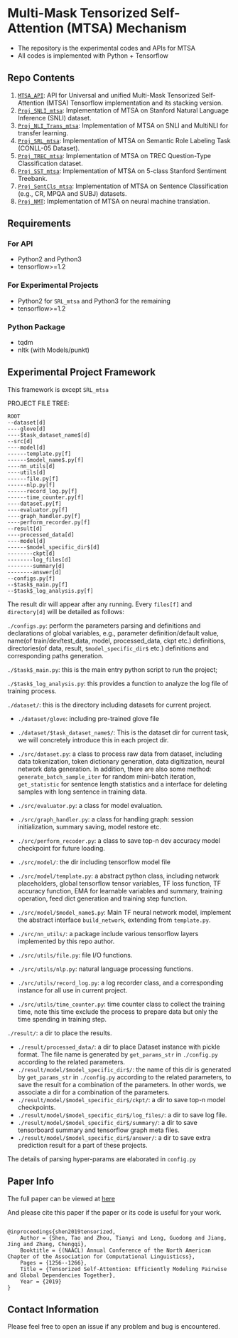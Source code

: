 # Multi-Mask Tensorized Self-Attention (MTSA) Mechanism

* The repository is the experimental codes and APIs for MTSA
* All codes is implemented with Python + Tensorflow


## Repo Contents

1. [`MTSA_API`](MTSA_API): API for Universal and unified Multi-Mask Tensorized Self-Attention (MTSA) Tensorflow implementation and its stacking version.
2. [`Proj_SNLI_mtsa`](Proj_SNLI_mtsa): Implementation of MTSA on Stanford Natural Language Inference (SNLI) dataset.
3. [`Proj_NLI_Trans_mtsa`](Proj_NLI_Trans_mtsa): Implementation of MTSA on SNLI and MultiNLI for transfer learning.
4. [`Proj_SRL_mtsa`](Proj_SRL_mtsa): Implementation of MTSA on Semantic Role Labeling Task (CONLL-05 Dataset).
5. [`Proj_TREC_mtsa`](Proj_TREC_mtsa): Implementation of MTSA on TREC Question-Type Classification dataset. 
6. [`Proj_SST_mtsa`](Proj_SST_mtsa): Implementation of MTSA on 5-class Stanford Sentiment Treebank.
7. [`Proj_SentCls_mtsa`](Proj_SentCls_mtsa): Implementation of MTSA on Sentence Classification (e.g., CR, MPQA and SUBJ) datasets.
8. [`Proj_NMT`](Proj_NMT):  Implementation of MTSA on neural machine translation.

## Requirements

### For API

* Python2 and Python3
* tensorflow>=1.2

### For Experimental Projects

* Python2 for `SRL_mtsa` and Python3 for the remaining
* tensorflow>=1.2

### Python Package

* tqdm
* nltk (with Models/punkt)


## Experimental Project Framework

This framework is except `SRL_mtsa`

PROJECT FILE TREE:

```
ROOT
--dataset[d]
----glove[d]
----$task_dataset_name$[d]
--src[d]
----model[d]
------template.py[f]
------$model_name$.py[f]
----nn_utils[d]
----utils[d]
------file.py[f]
------nlp.py[f]
------record_log.py[f]
------time_counter.py[f]
----dataset.py[f]
----evaluator.py[f]
----graph_handler.py[f]
----perform_recorder.py[f]
--result[d]
----processed_data[d]
----model[d]
------$model_specific_dir$[d]
--------ckpt[d]
--------log_files[d]
--------summary[d]
--------answer[d]
--configs.py[f]
--$task$_main.py[f]
--$task$_log_analysis.py[f]
```

The result dir will appear after any running. Every `files[f]` and `directory[d]` will be detailed as follows:

`./configs.py`: perform the parameters parsing and definitions and declarations of global variables, e.g., parameter definition/default value, name(of train/dev/test_data, model, processed_data, ckpt etc.) definitions, directories(of data, result, `$model_specific_dir$` etc.) definitions and corresponding paths generation.

`./$task$_main.py`: this is the main entry python script to run the project;

`./$task$_log_analysis.py`: this provides a function to analyze the log file of training process.

`./dataset/`: this is the directory including datasets for current project.

* `./dataset/glove`: including pre-trained glove file
* `./dataset/$task_dataset_name$/`: This is the dataset dir for current task, we will concretely introduce this in each project dir.

* `./src/dataset.py`: a class to process raw data from dataset, including data tokenization, token dictionary generation, data digitization, neural network data generation. In addition, there are also some method: `generate_batch_sample_iter` for random mini-batch iteration, `get_statistic` for sentence length statistics and a interface for deleting samples with long sentence in training data.
* `./src/evaluator.py`: a class for model evaluation.
* `./src/graph_handler.py`: a class for handling graph: session initialization, summary saving, model restore etc.
* `./src/perform_recoder.py`: a class to save top-n dev accuracy model checkpoint for future loading.
* `./src/model/`: the dir including tensorflow model file
* `./src/model/template.py`: a abstract python class, including network placeholders, global tensorflow tensor variables, TF loss function, TF accuracy function, EMA for learnable variables and summary, training operation, feed dict generation and training step function.
* `./src/model/$model_name$.py`: Main TF neural network model, implement the abstract interface `build_network`, extending from `template.py`.
* `./src/nn_utils/`: a package include various tensorflow layers implemented by this repo author.
* `./src/utils/file.py`: file I/O functions.
* `./src/utils/nlp.py`: natural language processing functions.
* `./src/utils/record_log.py`: a log recorder class, and a corresponding instance for all use in current project.
* `./src/utils/time_counter.py`: time counter class to collect the training time, note this time exclude the process to prepare data but only the time spending in training step.

`./result/`: a dir to place the results.

* `./result/processed_data/`: a dir to place Dataset instance with pickle format. The file name is generated by `get_params_str` in `./config.py` according to the related parameters.
* `./result/model/$model_specific_dir$/`: the name of this dir is generated by `get_params_str` in `./config.py` according to the related parameters, to save the result for a combination of the parameters. In other words, we associate a dir for a combination of the parameters.
* `./result/model/$model_specific_dir$/ckpt/`: a dir to save top-n model checkpoints.
* `./result/model/$model_specific_dir$/log_files/`: a dir to save log file.
* `./result/model/$model_specific_dir$/summary/`: a dir to save tensorboard summary and tensorflow graph meta files.
* `./result/model/$model_specific_dir$/answer/`: a dir to save extra prediction result for a part of these projects.

The details of parsing hyper-params are elaborated in `config.py`


## Paper Info

The full paper can be viewed at [here](https://www.aclweb.org/anthology/N19-1127)

And please cite this paper if the paper or its code is useful for your work.
```

@inproceedings{shen2019tensorized,
	Author = {Shen, Tao and Zhou, Tianyi and Long, Guodong and Jiang, Jing and Zhang, Chengqi},
	Booktitle = {(NAACL) Annual Conference of the North American Chapter of the Association for Computational Linguisticss},
	Pages = {1256--1266},
	Title = {Tensorized Self-Attention: Efficiently Modeling Pairwise and Global Dependencies Together},
	Year = {2019}
}

```

## Contact Information

Please feel free to open an issue if any problem and bug is encountered.


